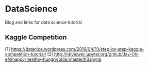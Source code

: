 # DataScience
Blog and links for data science tutorial


## Kaggle Competition
[1] https://datanice.wordpress.com/2016/04/10/step-by-step-kaggle-competition-tutorial/
[2] http://nbviewer.jupyter.org/github/Jay-Oh-eN/happy-healthy-hungry/blob/master/h3.ipynb

